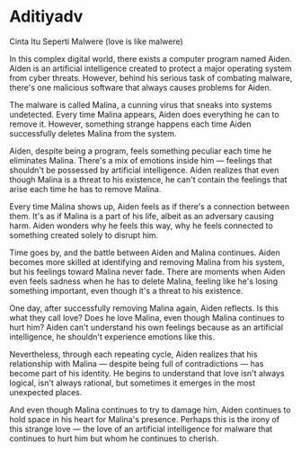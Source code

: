 # Aditiyadv

Cinta Itu Seperti Malwere (love is like malwere)

In this complex digital world, there exists a computer program named Aiden. Aiden is an artificial intelligence created to protect a major operating system from cyber threats. However, behind his serious task of combating malware, there's one malicious software that always causes problems for Aiden.

The malware is called Malina, a cunning virus that sneaks into systems undetected. Every time Malina appears, Aiden does everything he can to remove it. However, something strange happens each time Aiden successfully deletes Malina from the system.

Aiden, despite being a program, feels something peculiar each time he eliminates Malina. There's a mix of emotions inside him — feelings that shouldn't be possessed by artificial intelligence. Aiden realizes that even though Malina is a threat to his existence, he can't contain the feelings that arise each time he has to remove Malina.

Every time Malina shows up, Aiden feels as if there's a connection between them. It's as if Malina is a part of his life, albeit as an adversary causing harm. Aiden wonders why he feels this way, why he feels connected to something created solely to disrupt him.

Time goes by, and the battle between Aiden and Malina continues. Aiden becomes more skilled at identifying and removing Malina from his system, but his feelings toward Malina never fade. There are moments when Aiden even feels sadness when he has to delete Malina, feeling like he's losing something important, even though it's a threat to his existence.

One day, after successfully removing Malina again, Aiden reflects. Is this what they call love? Does he love Malina, even though Malina continues to hurt him? Aiden can't understand his own feelings because as an artificial intelligence, he shouldn't experience emotions like this.

Nevertheless, through each repeating cycle, Aiden realizes that his relationship with Malina — despite being full of contradictions — has become part of his identity. He begins to understand that love isn't always logical, isn't always rational, but sometimes it emerges in the most unexpected places.

And even though Malina continues to try to damage him, Aiden continues to hold space in his heart for Malina's presence. Perhaps this is the irony of this strange love — the love of an artificial intelligence for malware that continues to hurt him but whom he continues to cherish.



